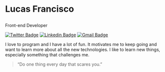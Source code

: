 # <p>Lucas Francisco</p>
Front-end Developer

[![Twitter Badge](https://img.shields.io/badge/-@lbfrancisco-f01111?style=flat-square&labelColor=f01111&logo=twitter&logoColor=white&link=https://twitter.com/lbfrancisco)](https://twitter.com/lbfrancisco) 
[![Linkedin Badge](https://img.shields.io/badge/-Lucas%20Francisco-f01111?style=flat-square&logo=Linkedin&logoColor=white&link=https://www.linkedin.com/in/lbfrancisco/)](https://www.linkedin.com/in/lbfrancisco/) 
[![Gmail Badge](https://img.shields.io/badge/-lucasbarroso318@gmail.com-f01111?style=flat-square&logo=Gmail&logoColor=white&link=mailto:lucasbarroso318@gmail.com)](mailto:lucasbarroso318@gmail.com)

I love to program and I have a lot of fun. It motivates me to keep going and want to learn more about all the new technologies.
I like to learn new things, especially something that challenges me.


> “Do one thing every day that scares you.”</i>

